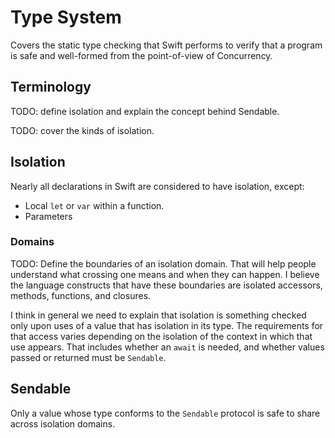 # Type System

Covers the static type checking that Swift performs to verify
that a program is safe and well-formed from the point-of-view of Concurrency.

## Terminology

TODO: define isolation and explain the concept behind Sendable.

TODO: cover the kinds of isolation.

## Isolation

Nearly all declarations in Swift are considered to have isolation, except:

- Local `let` or `var` within a function.
- Parameters

### Domains

TODO: Define the boundaries of an isolation domain. That will help people understand
what crossing one means and when they can happen. I believe the language constructs
that have these boundaries are isolated accessors, methods, functions, and closures.

I think in general we need to explain that isolation is something checked only upon uses of a value that has isolation in its type. The requirements for that access varies depending on the isolation of the context in which that use appears. That includes whether an `await` is needed, and whether values passed or returned must be `Sendable`.

## Sendable

Only a value whose type conforms to the `Sendable` protocol is safe to share
across isolation domains.
